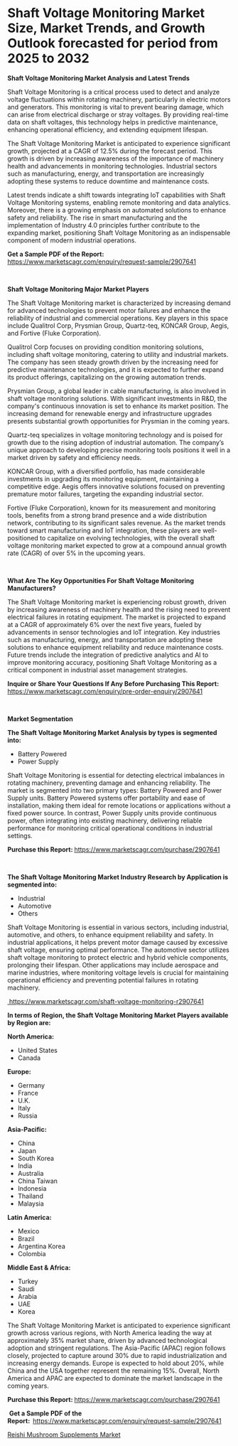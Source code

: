 <p><h1>Shaft Voltage Monitoring Market Size, Market Trends, and Growth Outlook forecasted for period from 2025 to 2032</h1></p><p><strong>Shaft Voltage Monitoring Market Analysis and Latest Trends</strong></p>
<p><p>Shaft Voltage Monitoring is a critical process used to detect and analyze voltage fluctuations within rotating machinery, particularly in electric motors and generators. This monitoring is vital to prevent bearing damage, which can arise from electrical discharge or stray voltages. By providing real-time data on shaft voltages, this technology helps in predictive maintenance, enhancing operational efficiency, and extending equipment lifespan.</p><p>The Shaft Voltage Monitoring Market is anticipated to experience significant growth, projected at a CAGR of 12.5% during the forecast period. This growth is driven by increasing awareness of the importance of machinery health and advancements in monitoring technologies. Industrial sectors such as manufacturing, energy, and transportation are increasingly adopting these systems to reduce downtime and maintenance costs.</p><p>Latest trends indicate a shift towards integrating IoT capabilities with Shaft Voltage Monitoring systems, enabling remote monitoring and data analytics. Moreover, there is a growing emphasis on automated solutions to enhance safety and reliability. The rise in smart manufacturing and the implementation of Industry 4.0 principles further contribute to the expanding market, positioning Shaft Voltage Monitoring as an indispensable component of modern industrial operations.</p></p>
<p><strong>Get a Sample PDF of the Report:&nbsp;</strong> <a href="https://www.marketscagr.com/enquiry/request-sample/2907641?utm_campaign=2465&utm_medium=2&utm_source=Github&utm_content=ia&utm_term=12032025&utm_id=shaft-voltage-monitoring">https://www.marketscagr.com/enquiry/request-sample/2907641</a></p>
<p>&nbsp;</p>
<p><strong>Shaft Voltage Monitoring Major Market Players</strong></p>
<p><p>The Shaft Voltage Monitoring market is characterized by increasing demand for advanced technologies to prevent motor failures and enhance the reliability of industrial and commercial operations. Key players in this space include Qualitrol Corp, Prysmian Group, Quartz-teq, KONCAR Group, Aegis, and Fortive (Fluke Corporation).</p><p>Qualitrol Corp focuses on providing condition monitoring solutions, including shaft voltage monitoring, catering to utility and industrial markets. The company has seen steady growth driven by the increasing need for predictive maintenance technologies, and it is expected to further expand its product offerings, capitalizing on the growing automation trends.</p><p>Prysmian Group, a global leader in cable manufacturing, is also involved in shaft voltage monitoring solutions. With significant investments in R&D, the company's continuous innovation is set to enhance its market position. The increasing demand for renewable energy and infrastructure upgrades presents substantial growth opportunities for Prysmian in the coming years.</p><p>Quartz-teq specializes in voltage monitoring technology and is poised for growth due to the rising adoption of industrial automation. The company’s unique approach to developing precise monitoring tools positions it well in a market driven by safety and efficiency needs.</p><p>KONCAR Group, with a diversified portfolio, has made considerable investments in upgrading its monitoring equipment, maintaining a competitive edge. Aegis offers innovative solutions focused on preventing premature motor failures, targeting the expanding industrial sector.</p><p>Fortive (Fluke Corporation), known for its measurement and monitoring tools, benefits from a strong brand presence and a wide distribution network, contributing to its significant sales revenue. As the market trends toward smart manufacturing and IoT integration, these players are well-positioned to capitalize on evolving technologies, with the overall shaft voltage monitoring market expected to grow at a compound annual growth rate (CAGR) of over 5% in the upcoming years.</p></p>
<p>&nbsp;</p>
<p><strong>What Are The Key Opportunities For Shaft Voltage Monitoring Manufacturers?</strong></p>
<p><p>The Shaft Voltage Monitoring market is experiencing robust growth, driven by increasing awareness of machinery health and the rising need to prevent electrical failures in rotating equipment. The market is projected to expand at a CAGR of approximately 6% over the next five years, fueled by advancements in sensor technologies and IoT integration. Key industries such as manufacturing, energy, and transportation are adopting these solutions to enhance equipment reliability and reduce maintenance costs. Future trends include the integration of predictive analytics and AI to improve monitoring accuracy, positioning Shaft Voltage Monitoring as a critical component in industrial asset management strategies.</p></p>
<p><strong>Inquire or Share Your Questions If Any Before Purchasing This Report:</strong> <a href="https://www.marketscagr.com/enquiry/pre-order-enquiry/2907641?utm_campaign=2465&utm_medium=2&utm_source=Github&utm_content=ia&utm_term=12032025&utm_id=shaft-voltage-monitoring">https://www.marketscagr.com/enquiry/pre-order-enquiry/2907641</a></p>
<p>&nbsp;</p>
<p><strong>Market Segmentation</strong></p>
<p><strong>The Shaft Voltage Monitoring Market Analysis by types is segmented into:</strong></p>
<p><ul><li>Battery Powered</li><li>Power Supply</li></ul></p>
<p><p>Shaft Voltage Monitoring is essential for detecting electrical imbalances in rotating machinery, preventing damage and enhancing reliability. The market is segmented into two primary types: Battery Powered and Power Supply units. Battery Powered systems offer portability and ease of installation, making them ideal for remote locations or applications without a fixed power source. In contrast, Power Supply units provide continuous power, often integrating into existing machinery, delivering reliable performance for monitoring critical operational conditions in industrial settings.</p></p>
<p><strong>Purchase this Report:&nbsp;</strong><a href="https://www.marketscagr.com/purchase/2907641?utm_campaign=2465&utm_medium=2&utm_source=Github&utm_content=ia&utm_term=12032025&utm_id=shaft-voltage-monitoring">https://www.marketscagr.com/purchase/2907641</a></p>
<p>&nbsp;</p>
<p><strong>The Shaft Voltage Monitoring Market Industry Research by Application is segmented into:</strong></p>
<p><ul><li>Industrial</li><li>Automotive</li><li>Others</li></ul></p>
<p><p>Shaft Voltage Monitoring is essential in various sectors, including industrial, automotive, and others, to enhance equipment reliability and safety. In industrial applications, it helps prevent motor damage caused by excessive shaft voltage, ensuring optimal performance. The automotive sector utilizes shaft voltage monitoring to protect electric and hybrid vehicle components, prolonging their lifespan. Other applications may include aerospace and marine industries, where monitoring voltage levels is crucial for maintaining operational efficiency and preventing potential failures in rotating machinery.</p></p>
<p><a href="https://www.marketscagr.com/shaft-voltage-monitoring-r2907641?utm_campaign=2465&utm_medium=2&utm_source=Github&utm_content=ia&utm_term=12032025&utm_id=shaft-voltage-monitoring">&nbsp;https://www.marketscagr.com/shaft-voltage-monitoring-r2907641</a></p>
<p><strong>In terms of Region, the Shaft Voltage Monitoring Market Players available by Region are:</strong></p>
<p>
    <p> <strong> North America: </strong>
        <ul>
            <li>United States</li>
            <li>Canada</li>
        </ul>
        </p> 
    <p> <strong> Europe: </strong>
        <ul>
            <li>Germany</li>
            <li>France</li>
            <li>U.K.</li>
            <li>Italy</li>
            <li>Russia</li>
        </ul>
        </p> 
    <p> <strong> Asia-Pacific: </strong>
        <ul>
            <li>China</li>
            <li>Japan</li>
            <li>South Korea</li>
            <li>India</li>
            <li>Australia</li>
            <li>China Taiwan</li>
            <li>Indonesia</li>
            <li>Thailand</li>
            <li>Malaysia</li>
        </ul>
        </p> 
    <p> <strong> Latin America: </strong>
        <ul>
            <li>Mexico</li>
            <li>Brazil</li>
            <li>Argentina Korea</li>
            <li>Colombia</li>
        </ul>
        </p> 
    <p> <strong> Middle East & Africa: </strong>
        <ul>
            <li>Turkey</li>
            <li>Saudi</li>
            <li>Arabia</li>
            <li>UAE</li>
            <li>Korea</li>
        </ul>
    </p>
    </p>
<p><p>The Shaft Voltage Monitoring Market is anticipated to experience significant growth across various regions, with North America leading the way at approximately 35% market share, driven by advanced technological adoption and stringent regulations. The Asia-Pacific (APAC) region follows closely, projected to capture around 30% due to rapid industrialization and increasing energy demands. Europe is expected to hold about 20%, while China and the USA together represent the remaining 15%. Overall, North America and APAC are expected to dominate the market landscape in the coming years.</p></p>
<p><strong>Purchase this Report: </strong><a href="https://www.marketscagr.com/purchase/2907641?utm_campaign=2465&utm_medium=2&utm_source=Github&utm_content=ia&utm_term=12032025&utm_id=shaft-voltage-monitoring">https://www.marketscagr.com/purchase/2907641</a></p>
<p>&nbsp;<strong>Get a Sample PDF of the Report:&nbsp;&nbsp;</strong><a href="https://www.marketscagr.com/enquiry/request-sample/2907641?utm_campaign=2465&utm_medium=2&utm_source=Github&utm_content=ia&utm_term=12032025&utm_id=shaft-voltage-monitoring">https://www.marketscagr.com/enquiry/request-sample/2907641</a></p>
<p><strong></strong></p>
<p><p><a href="https://github.com/gullattedenna/Market-Research-Report-List-1/blob/main/reishi-mushroom-supplements-market.md?utm_campaign=2465&utm_medium=2&utm_source=Github&utm_content=ia&utm_term=12032025&utm_id=shaft-voltage-monitoring">Reishi Mushroom Supplements Market</a></p></p>